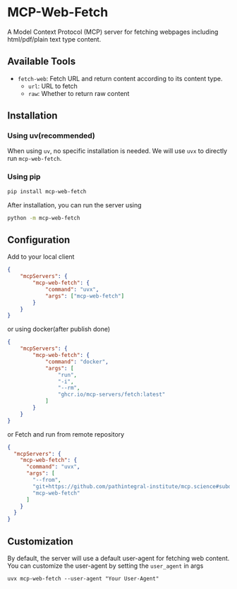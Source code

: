 # MCP-Web-Fetch
A Model Context Protocol (MCP) server for fetching webpages including html/pdf/plain text type content.

## Available Tools
- `fetch-web`: Fetch URL and return content according to its content type.
  - `url`: URL to fetch
  - `raw`: Whether to return raw content

## Installation
### Using uv(recommended)
When using `uv`, no specific installation is needed. We will use `uvx` to directly run `mcp-web-fetch`.

### Using pip
```bash
pip install mcp-web-fetch
```
After installation, you can run the server using
```bash
python -m mcp-web-fetch
```

## Configuration
Add to your local client
```json
{
    "mcpServers": {
        "mcp-web-fetch": {
            "command": "uvx",
            "args": ["mcp-web-fetch"]
        }
    }
}
```
or using docker(after publish done)
```json
{
    "mcpServers": {
        "mcp-web-fetch": {
            "command": "docker",
            "args": [
                "run",
                "-i",
                "--rm",
                "ghcr.io/mcp-servers/fetch:latest"
            ]
        }
    }
}
```

or Fetch and run from remote repository

```json
{
  "mcpServers": {
    "mcp-web-fetch": {
      "command": "uvx",
      "args": [
        "--from",
        "git+https://github.com/pathintegral-institute/mcp.science#subdirectory=servers/web-fetch",
        "mcp-web-fetch"
      ]
    }
  }
}
```

## Customization
By default, the server will use a default user-agent for fetching web content. You can customize the user-agent by setting the `user_agent` in args
```
uvx mcp-web-fetch --user-agent "Your User-Agent"
```

